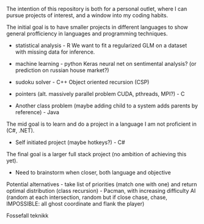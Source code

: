 The intention of this repository is both for a personal outlet, where I can pursue projects of interest, and a window into my coding habits. 

The initial goal is to have smaller projects in different languages to show general profficiency in languages and programming techniques. 

- statistical analysis - R
	We want to fit a regularized GLM on a dataset with missing data for inference. 

- machine learning - python
	Keras neural net on sentimental analysis? (or prediction on russian house market?)

- sudoku solver - C++
	Object oriented recursion (CSP)

- pointers (alt. massively parallel problem CUDA, pthreads, MPI?) - C

- Another class problem (maybe adding child to a system adds parents by reference) - Java

The mid goal is to learn and do a project in a language I am not proficient in (C#, .NET). 

- Self initiated project (maybe hotkeys?) - C#

The final goal is a larger full stack project (no ambition of achieving this yet). 

- Need to brainstorm when closer, both language and objective



Potential alternatives
	- take list of priorities (match one with one) and return optimal distribution (class recursion)
	- Pacman, with increasing difficulty AI (random at each intersection, random but if close chase, chase, IMPOSSIBLE: all ghost coordinate and flank the player)

Fossefall teknikk